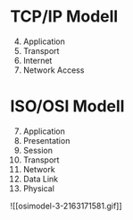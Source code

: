 # TCP/IP Modell
4. Application
3. Transport
2. Internet
1. Network Access

# ISO/OSI Modell

7. Application
6. Presentation
5. Session
4. Transport
3. Network
2. Data Link
1. Physical

![[osimodel-3-2163171581.gif]]